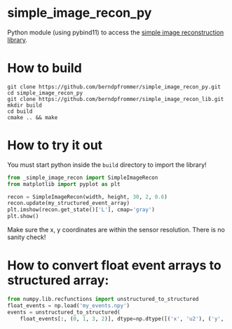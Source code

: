 # simple_image_recon_py

Python module (using pybind11) to access the [simple image reconstruction library](https://github.com/berndpfrommer/simple_image_recon_lib).

# How to build
```
git clone https://github.com/berndpfrommer/simple_image_recon_py.git
cd simple_image_recon_py
git clone https://github.com/berndpfrommer/simple_image_recon_lib.git
mkdir build
cd build
cmake .. && make
```

# How to try it out

You must start python inside the ``build`` directory to import the library!

```python
from _simple_image_recon import SimpleImageRecon
from matplotlib import pyplot as plt

recon = SimpleImageRecon(width, height, 30, 2, 0.6)
recon.update(my_structured_event_array)
plt.imshow(recon.get_state()['L'], cmap='gray')
plt.show()
```

Make sure the x, y  coordinates are within the sensor resolution. There is no sanity check!


# How to convert float event arrays to structured array:

```python
from numpy.lib.recfunctions import unstructured_to_structured
float_events = np.load('my_events.npy')
events = unstructured_to_structured(
    float_events[:, (0, 1, 3, 2)], dtype=np.dtype([('x', 'u2'), ('y', 'u2'), ('p', 'i1'), ('t', 'i4')]))
```